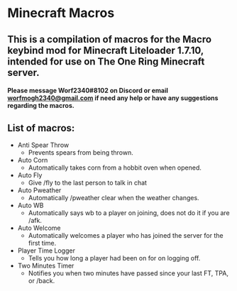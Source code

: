 # Minecraft Macros
## This is a compilation of macros for the Macro keybind mod for Minecraft Liteloader 1.7.10, intended for use on The One Ring Minecraft server.

#### Please message Worf2340#8102 on Discord or email worfmogh2340@gmail.com if need any help or have any suggestions regarding the macros.

## List of macros:
* Anti Spear Throw
  * Prevents spears from being thrown.
* Auto Corn
  * Automatically takes corn from a hobbit oven when opened.
* Auto Fly
  * Give /fly to the last person to talk in chat 
* Auto Pweather
  * Automatically /pweather clear when the weather changes.
* Auto WB
  * Automatically says wb to a player on joining, does not do it if you are /afk.
* Auto Welcome
  * Automatically welcomes a player who has joined the server for the first time.
* Player Time Logger
  * Tells you how long a player had been on for on logging off.
* Two Minutes Timer
  * Notifies you when two minutes have passed since your last FT, TPA, or /back. 
 
 
